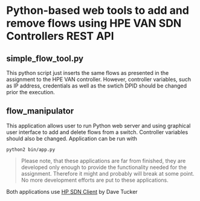 # Python-based web tools to add and remove flows using HPE VAN SDN Controllers REST API

## simple_flow_tool.py
This python script just inserts the same flows as presented in the assignment to the HPE VAN controller. However, controller variables, such as IP address, credentials as well as the swtich DPID should be changed prior the execution.

## flow_manipulator
This application allows user to run Python web server and using graphical user interface to add and delete flows from a switch. Controller variables should also be changed. 
Application can be run with 
```
python2 bin/app.py
```

> Please note, that these applications are far from finished, they are developed only enough to provide the functionality needed for the assignment. Therefore it might and probably will break at some point. No more development efforts are put to these applications.

Both applications use [HP SDN Client](https://github.com/dave-tucker/hp-sdn-client) by Dave Tucker
